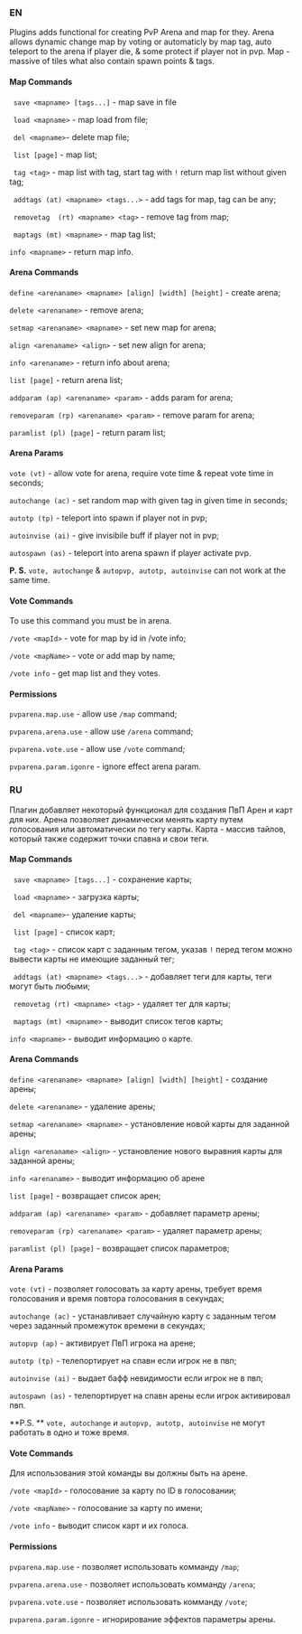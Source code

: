 ### EN
Plugins adds functional for creating PvP Arena and map for they. Arena allows dynamic change map by voting or automaticly by map tag, auto teleport to the arena if player die, & some protect if player not in pvp.  Map - massive of tiles what also contain spawn points & tags.
#### Map Commands
`` save <mapname> [tags...]`` - map save in file

`` load <mapname>`` - map load from file;

`` del <mapname>``- delete map file;

`` list [page]`` - map list;

`` tag <tag>`` - map list with tag, start tag with ``!`` return map list without given tag; 

`` addtags (at) <mapname> <tags...>`` - add tags for map, tag can be any;

`` removetag  (rt) <mapname> <tag>`` - remove tag from map;

`` maptags (mt) <mapname>`` - map tag list;

``info <mapname>`` - return map info.

#### Arena Commands
``define <arenaname> <mapname> [align] [width] [height]`` - create arena;

``delete <arenaname>`` - remove arena;

``setmap <arenaname> <mapname>`` - set new map for arena;

``align <arenaname> <align>`` - set new align for arena;

``info <arenaname>`` - return info about arena;

``list [page]`` - return arena list;

``addparam (ap) <arenaname> <param>`` - adds param for arena;

``removeparam (rp) <arenaname> <param>`` - remove param for arena;

``paramlist (pl) [page]`` - return param list;

#### Arena Params
``vote (vt)`` - allow vote for arena, require vote time & repeat vote time in seconds;

``autochange (ac)`` - set random map with given tag in given time in seconds;


``autotp (tp)`` - teleport into spawn if player not in pvp;

``autoinvise (ai)`` - give invisibile buff if player not in pvp;

``autospawn (as)`` - teleport into arena spawn if player activate pvp.

**P. S.** ``vote, autochange`` & ``autopvp, autotp, autoinvise`` can not work at the same time.

#### Vote Commands
To use this command you must be in arena.

``/vote <mapId>`` - vote for map by id in /vote info;

``/vote <mapName>`` - vote or add map by name;

``/vote info`` - get map list and they votes.
#### Permissions
``pvparena.map.use`` - allow use ``/map`` command;

``pvparena.arena.use`` - allow use ``/arena``  command;

``pvparena.vote.use`` - allow use ``/vote``  command;

``pvparena.param.igonre`` - ignore effect arena param.

### RU
Плагин добавляет некоторый функционал для создания ПвП Арен и карт для них. Арена позволяет динамически менять карту путем голосования или автоматически по тегу карты.  Карта - массив тайлов, который также содержит точки спавна и свои теги.
#### Map Commands
`` save <mapname> [tags...]`` - сохранение карты;

`` load <mapname>`` - загрузка карты;

`` del <mapname>``- удаление карты;

`` list [page]`` - список карт;

`` tag <tag>`` - список карт с заданным тегом, указав `!` перед тегом можно вывести карты не имеющие заданный тег; 

`` addtags (at) <mapname> <tags...>`` - добавляет теги для карты, теги могут быть любыми;

`` removetag (rt) <mapname> <tag>`` - удаляет тег для карты;

`` maptags (mt) <mapname>`` - выводит список тегов карты;

``info <mapname>`` - выводит информацию о карте.

#### Arena Commands
``define <arenaname> <mapname> [align] [width] [height]`` - создание арены;

``delete <arenaname>`` - удаление арены;

``setmap <arenaname> <mapname>`` - установление новой карты для заданной арены;

``align <arenaname> <align>`` - установление нового выравния карты для заданной арены;

``info <arenaname>`` - выводит информацию об арене

``list [page]`` - возвращает список арен;

``addparam (ap) <arenaname> <param>`` - добавляет параметр арены;

``removeparam (rp) <arenaname> <param>`` - удаляет параметр арены;

``paramlist (pl) [page]`` - возвращает список параметров;

#### Arena Params
``vote (vt)`` - позволяет голосовать за карту арены, требует время голосования и время повтора голосования в секундах;

``autochange (ac)`` - устанавливает случайную карту с заданным тегом через заданный промежуток времени в секундах;

``autopvp (ap)`` - активирует ПвП игрока на арене;

``autotp (tp)`` - телепортирует на спавн если игрок не в пвп;

``autoinvise (ai)`` -  выдает бафф невидимости если игрок не в пвп;

``autospawn (as)`` - телепортирует на спавн арены если игрок активировал пвп.

**P.S. ** ``vote, autochange`` и ``autopvp, autotp, autoinvise`` не могут работать в одно и тоже время.
#### Vote Commands
Для использования этой команды вы должны быть на арене.

``/vote <mapId>`` - голосование за карту по ID в голосовании;

``/vote <mapName>`` - голосование за карту по имени;

``/vote info`` - выводит список карт и их голоса.

#### Permissions
``pvparena.map.use`` - позволяет использовать комманду ``/map``;

``pvparena.arena.use`` - позволяет использовать комманду ``/arena``;

``pvparena.vote.use`` - позволяет использовать комманду ``/vote``;

``pvparena.param.igonre`` - игнорирование эффектов параметры арены.
